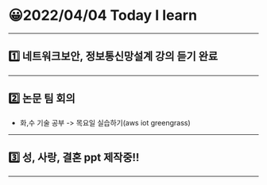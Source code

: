 # 😀2022/04/04 Today I learn
-------------------------
## 1️⃣ 네트워크보안, 정보통신망설계 강의 듣기 완료
----------------------------
## 2️⃣ 논문 팀 회의
  - 화,수 기술 공부 -> 목요일 실습하기(aws iot greengrass)
----------------------------
## 3️⃣ 성, 사랑, 결혼 ppt 제작중!!
-----------------------------
